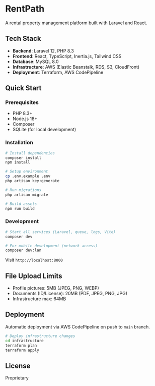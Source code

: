 # RentPath

A rental property management platform built with Laravel and React.

## Tech Stack

- **Backend**: Laravel 12, PHP 8.3
- **Frontend**: React, TypeScript, Inertia.js, Tailwind CSS
- **Database**: MySQL 8.0
- **Infrastructure**: AWS (Elastic Beanstalk, RDS, S3, CloudFront)
- **Deployment**: Terraform, AWS CodePipeline

## Quick Start

### Prerequisites

- PHP 8.3+
- Node.js 18+
- Composer
- SQLite (for local development)

### Installation

```bash
# Install dependencies
composer install
npm install

# Setup environment
cp .env.example .env
php artisan key:generate

# Run migrations
php artisan migrate

# Build assets
npm run build
```

### Development

```bash
# Start all services (Laravel, queue, logs, Vite)
composer dev

# For mobile development (network access)
composer dev:lan
```

Visit `http://localhost:8000`

## File Upload Limits

- Profile pictures: 5MB (JPEG, PNG, WEBP)
- Documents (ID/License): 20MB (PDF, JPEG, PNG, JPG)
- Infrastructure max: 64MB

## Deployment

Automatic deployment via AWS CodePipeline on push to `main` branch.

```bash
# Deploy infrastructure changes
cd infrastructure
terraform plan
terraform apply
```

## License

Proprietary
